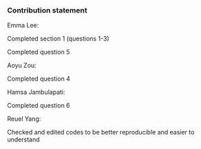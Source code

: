 ### Contribution statement

Emma Lee:

Completed section 1 (questions 1-3)

Completed question 5


Aoyu Zou:

Completed question 4


Hamsa Jambulapati:

Completed question 6

Reuel Yang:

Checked and edited codes to be better reproducible and easier to understand